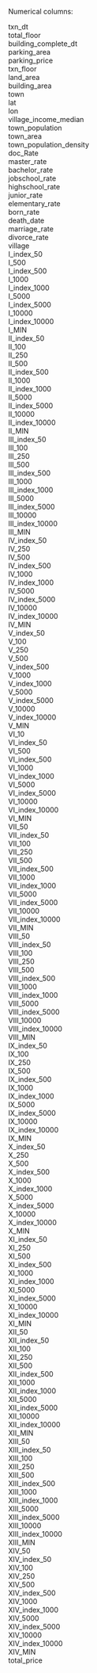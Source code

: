 Numerical columns:

txn_dt    
total_floor    
building_complete_dt    
parking_area    
parking_price    
txn_floor    
land_area    
building_area    
town    
lat    
lon    
village_income_median    
town_population    
town_area    
town_population_density    
doc_Rate    
master_rate    
bachelor_rate    
jobschool_rate    
highschool_rate    
junior_rate    
elementary_rate    
born_rate    
death_date    
marriage_rate    
divorce_rate    
village    
I_index_50    
I_500    
I_index_500    
I_1000    
I_index_1000    
I_5000    
I_index_5000    
I_10000    
I_index_10000    
I_MIN    
II_index_50    
II_100    
II_250    
II_500    
II_index_500    
II_1000    
II_index_1000    
II_5000    
II_index_5000    
II_10000    
II_index_10000    
II_MIN    
III_index_50    
III_100    
III_250    
III_500    
III_index_500    
III_1000    
III_index_1000    
III_5000    
III_index_5000    
III_10000    
III_index_10000    
III_MIN    
IV_index_50    
IV_250    
IV_500    
IV_index_500    
IV_1000    
IV_index_1000    
IV_5000    
IV_index_5000    
IV_10000    
IV_index_10000    
IV_MIN    
V_index_50    
V_100    
V_250    
V_500    
V_index_500    
V_1000    
V_index_1000    
V_5000    
V_index_5000    
V_10000    
V_index_10000    
V_MIN    
VI_10    
VI_index_50    
VI_500    
VI_index_500    
VI_1000    
VI_index_1000    
VI_5000    
VI_index_5000    
VI_10000    
VI_index_10000    
VI_MIN    
VII_50    
VII_index_50    
VII_100    
VII_250    
VII_500    
VII_index_500    
VII_1000    
VII_index_1000    
VII_5000    
VII_index_5000    
VII_10000    
VII_index_10000    
VII_MIN    
VIII_50    
VIII_index_50    
VIII_100    
VIII_250    
VIII_500    
VIII_index_500    
VIII_1000    
VIII_index_1000    
VIII_5000    
VIII_index_5000    
VIII_10000    
VIII_index_10000    
VIII_MIN    
IX_index_50    
IX_100    
IX_250    
IX_500    
IX_index_500    
IX_1000    
IX_index_1000    
IX_5000    
IX_index_5000    
IX_10000    
IX_index_10000    
IX_MIN    
X_index_50    
X_250    
X_500    
X_index_500    
X_1000    
X_index_1000    
X_5000    
X_index_5000    
X_10000    
X_index_10000    
X_MIN    
XI_index_50    
XI_250    
XI_500    
XI_index_500    
XI_1000    
XI_index_1000    
XI_5000    
XI_index_5000    
XI_10000    
XI_index_10000    
XI_MIN    
XII_50    
XII_index_50    
XII_100    
XII_250    
XII_500    
XII_index_500    
XII_1000    
XII_index_1000    
XII_5000    
XII_index_5000    
XII_10000    
XII_index_10000    
XII_MIN    
XIII_50    
XIII_index_50    
XIII_100    
XIII_250    
XIII_500    
XIII_index_500    
XIII_1000    
XIII_index_1000    
XIII_5000    
XIII_index_5000    
XIII_10000    
XIII_index_10000    
XIII_MIN    
XIV_50    
XIV_index_50    
XIV_100    
XIV_250    
XIV_500    
XIV_index_500    
XIV_1000    
XIV_index_1000    
XIV_5000    
XIV_index_5000    
XIV_10000    
XIV_index_10000    
XIV_MIN    
total_price  
